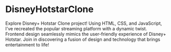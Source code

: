 # DisneyHotstarClone

Explore Disney+ Hotstar Clone project! Using HTML, CSS, and JavaScript, I've recreated the popular streaming platform with a dynamic twist. Frontend design seamlessly mimics the user-friendly experience of Disney+ Hotstar. Join in discovering a fusion of design and technology that brings entertainment to life!
